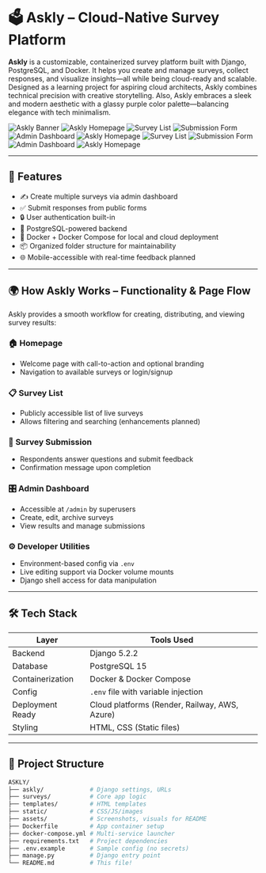 # 🗳️ Askly – Cloud-Native Survey Platform

**Askly** is a customizable, containerized survey platform built with Django, PostgreSQL, and Docker. It helps you create and manage surveys, collect responses, and visualize insights—all while being cloud-ready and scalable. Designed as a learning project for aspiring cloud architects, Askly combines technical precision with creative storytelling. Also, Askly embraces a sleek and modern aesthetic with a glassy purple color palette—balancing elegance with tech minimalism.

![Askly Banner](./assets/create.png) 
![Askly Homepage](./assets/dark-dash.png)
![Survey List](./assets/survey.png)
![Submission Form](./assets/dark-home.png)
![Admin Dashboard](./assets/login.png)
![Askly Homepage](./assets/dark-survey.png)
![Survey List](./assets/dark-tem.png)
![Submission Form](./assets/dashboad.png)
![Admin Dashboard](./assets/template.png)
![Askly Homepage](./assets/homeage.png) <!-- optional banner -->

---

## 🌟 Features

- ✍️ Create multiple surveys via admin dashboard
- ✅ Submit responses from public forms
- 🔒 User authentication built-in
- 🧠 PostgreSQL-powered backend
- 🐳 Docker + Docker Compose for local and cloud deployment
- 📦 Organized folder structure for maintainability
- 🌐 Mobile-accessible with real-time feedback planned

---

## 🌍 How Askly Works – Functionality & Page Flow

Askly provides a smooth workflow for creating, distributing, and viewing survey results:

### 🏠 Homepage
- Welcome page with call-to-action and optional branding
- Navigation to available surveys or login/signup

### 📋 Survey List
- Publicly accessible list of live surveys
- Allows filtering and searching (enhancements planned)

### 📝 Survey Submission
- Respondents answer questions and submit feedback
- Confirmation message upon completion

### 🎛️ Admin Dashboard
- Accessible at `/admin` by superusers
- Create, edit, archive surveys
- View results and manage submissions

### ⚙️ Developer Utilities
- Environment-based config via `.env`
- Live editing support via Docker volume mounts
- Django shell access for data manipulation

---

## 🛠️ Tech Stack

| Layer            | Tools Used                  |
|------------------|-----------------------------|
| Backend          | Django 5.2.2                 |
| Database         | PostgreSQL 15               |
| Containerization | Docker & Docker Compose     |
| Config           | `.env` file with variable injection |
| Deployment Ready | Cloud platforms (Render, Railway, AWS, Azure) |
| Styling          | HTML, CSS (Static files)    |

---

## 📁 Project Structure

```bash
ASKLY/
├── askly/             # Django settings, URLs
├── surveys/           # Core app logic
├── templates/         # HTML templates
├── static/            # CSS/JS/images
├── assets/            # Screenshots, visuals for README
├── Dockerfile         # App container setup
├── docker-compose.yml # Multi-service launcher
├── requirements.txt   # Project dependencies
├── .env.example       # Sample config (no secrets)
├── manage.py          # Django entry point
└── README.md          # This file!
